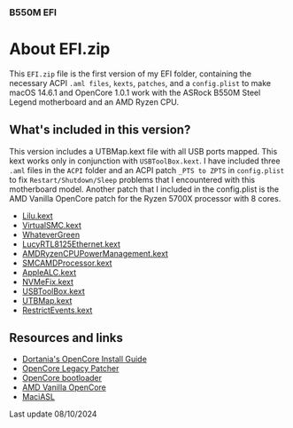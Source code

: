 ### B550M EFI

# About EFI.zip

This `EFI.zip` file is the first version of my EFI folder, containing the necessary ACPI `.aml files`, `kexts`, `patches`, and a `config.plist` to make macOS 14.6.1 and OpenCore 1.0.1 work with the ASRock B550M Steel Legend motherboard and an AMD Ryzen CPU.

## What's included in this version?

This version includes a UTBMap.kext file with all USB ports mapped. This kext works only in conjunction with `USBToolBox.kext`.
I have included three `.aml` files in the `ACPI` folder and an ACPI patch `_PTS to ZPTS` in `config.plist` to fix `Restart/Shutdown/Sleep` problems that I encountered with this motherboard model.
Another patch that I included in the config.plist is the AMD Vanilla OpenCore patch for the Ryzen 5700X processor with 8 cores.

- [Lilu.kext](https://github.com/acidanthera/Lilu)
- [VirtualSMC.kext](https://github.com/acidanthera/VirtualSMC/releases)
- [WhateverGreen](https://github.com/acidanthera/WhateverGreen/releases)
- [LucyRTL8125Ethernet.kext](https://github.com/Mieze/LucyRTL8125Ethernet)
- [AMDRyzenCPUPowerManagement.kext](https://github.com/trulyspinach/SMCAMDProcessor)
- [SMCAMDProcessor.kext](https://github.com/trulyspinach/SMCAMDProcessor)
- [AppleALC.kext](https://github.com/acidanthera/AppleALC)
- [NVMeFix.kext](https://github.com/acidanthera/NVMeFix)
- [USBToolBox.kext](https://github.com/USBToolBox/tool)
- [UTBMap.kext](https://github.com/USBToolBox/tool)
- [RestrictEvents.kext](https://github.com/acidanthera/RestrictEvents)

## Resources and links

- [Dortania's OpenCore Install Guide](https://dortania.github.io/OpenCore-Install-Guide/)
- [OpenCore Legacy Patcher](https://dortania.github.io/OpenCore-Legacy-Patcher/)
- [OpenCore bootloader](https://github.com/acidanthera/OpenCorePkg)
- [AMD Vanilla OpenCore](https://github.com/AMD-OSX/AMD_Vanilla)
- [MaciASL](https://github.com/acidanthera/MaciASL)

Last update 08/10/2024
